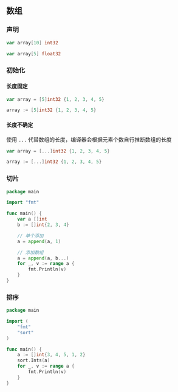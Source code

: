 <!--
 * @Description: 
 * @Version: 1.0
 * @Author: DaLao
 * @Email: dalao@xxx.com
 * @Date: 2021-01-16 17:59:34
 * @LastEditors: DaLao
 * @LastEditTime: 2022-08-01 23:20:04
-->

## 数组


### 声明

```go
var array[10] int32

var array[5] float32
```


### 初始化

#### 长度固定

```go
var array = [5]int32 {1, 2, 3, 4, 5}

array := [5]int32 {1, 2, 3, 4, 5}
```

#### 长度不确定

使用 `...` 代替数组的长度，编译器会根据元素个数自行推断数组的长度

```go
var array = [...]int32 {1, 2, 3, 4, 5}

array := [...]int32 {1, 2, 3, 4, 5}
```


### 切片


```go
package main

import "fmt"

func main() {
    var a []int
    b := []int{2, 3, 4}

    // 单个添加
    a = append(a, 1)

    // 添加数组
    a = append(a, b...)
    for _, v := range a {
        fmt.Println(v)
    }
}
```



### 排序


```go
package main

import (
    "fmt"
    "sort"
)

func main() {
    a := []int{3, 4, 5, 1, 2}
    sort.Ints(a)
    for _, v := range a {
        fmt.Println(v)
    }
}
```
